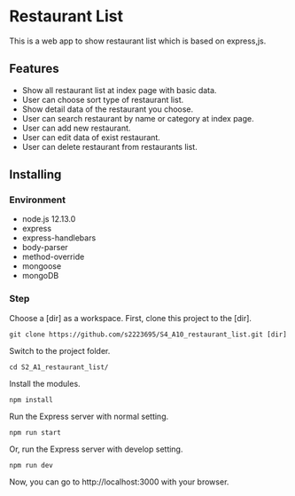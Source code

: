 # Restaurant List
This is a web app to show restaurant list which is based on express,js.

## Features
+ Show all restaurant list at index page with basic data.
+ User can choose sort type of restaurant list.
+ Show detail data of the restaurant you choose.
+ User can search restaurant by name or category at index page.
+ User can add new restaurant.
+ User can edit data of exist restaurant.
+ User can delete restaurant from restaurants list.

## Installing
### Environment
+ node.js 12.13.0
+ express
+ express-handlebars
+ body-parser
+ method-override
+ mongoose
+ mongoDB

### Step
Choose a [dir] as a workspace.
First, clone this project to the [dir].
```
git clone https://github.com/s2223695/S4_A10_restaurant_list.git [dir]
```
Switch to the project folder.
```
cd S2_A1_restaurant_list/
```
Install the modules.
```
npm install
```
Run the Express server with normal setting.
```
npm run start
```
Or, run the Express server with develop setting.
```
npm run dev
```
Now, you can go to http://localhost:3000 with your browser.